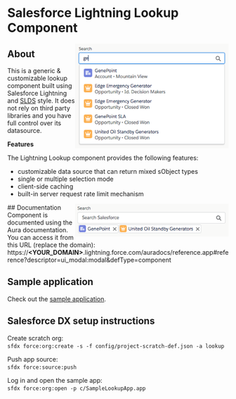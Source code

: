 # Salesforce Lightning Lookup Component

<img src="screenshots/dropdown-open.png" width="350" align="right"/>

## About
This is a generic &amp; customizable lookup component built using Salesforce Lightning and [SLDS](https://www.lightningdesignsystem.com/) style.
It does not rely on third party libraries and you have full control over its datasource.

<b>Features</b>

The Lightning Lookup component provides the following features:
- customizable data source that can return mixed sObject types
- single or multiple selection mode
- client-side caching
- built-in server request rate limit mechanism

<img src="screenshots/multiple-selection.png" width="350" align="right"/>
## Documentation
Component is documented using the Aura documentation.
You can access it from this URL (replace the domain):
https://<b>&lt;YOUR_DOMAIN&gt;</b>.lightning.force.com/auradocs/reference.app#reference?descriptor=ui_modal:modal&defType=component

## Sample application
Check out the [sample application](https://github.com/pozil/sfdc-ui-modal-sample).


## Salesforce DX setup instructions

Create scratch org:<br/>
`sfdx force:org:create -s -f config/project-scratch-def.json -a lookup`

Push app source:<br/>
`sfdx force:source:push`

Log in and open the sample app:<br/>
`sfdx force:org:open -p c/SampleLookupApp.app`

